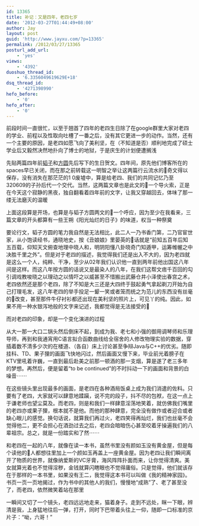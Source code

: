 ```yaml
---
id: 13365
title: 补记：又是四年，老四七岁
date: '2012-03-27T01:44:49+08:00'
author: Jay
layout: post
guid: 'http://www.jayxu.com/?p=13365'
permalink: /2012/03/27/13365
posturl_add_url:
    - 'yes'
views:
    - '4392'
duoshuo_thread_id:
    - '6.3356049619629E+18'
dsq_thread_id:
    - '4271398990'
hefo_before:
    - '0'
hefo_after:
    - '0'
---
```


前段时间一直很忙，以至于翘首了四年的老四生日除了在google群里大家对老四的学业、前程以及性取向吐槽了一番之后，没有其它更进一步的动作。当然，还有一个主要的原因，是老四如愿飞向了美利坚，在（不知道是否）顺利地完成了硕士学业后又毅然决然地扑向了博士的地狱，于是庆生的计划便遭搁浅

先贴两篇四年前<a href="http://www.jayxu.com/2008/03/04/280/" target="_blank" rel="noopener noreferrer">韬子</a>和<a href="http://www.jayxu.com/2008/03/05/289/" target="_blank" rel="noopener noreferrer">方圆</a>先后写下的生日贺文。四年间，原先他们博客所在的spaces早已关闭，而在那之前转载这一明智之举让这两篇行云流水的奇文得以保存，没有消失在那茫茫的1 0废墟中，算是给老四、我们的共同记忆乃至320609的子孙后代一个交代。当然，这两篇文章也是此文的一个导火索，正是在今天这个寂静的黑夜，独自翻看着四年前的文字，让我又穿越回去，体味了那一缕无法磨灭的温暖

上面这段算是开场，也算是与韬子方圆两文的一个呼应，因为至少在我看来，三篇文章的开头都算有一些王朔《阳光灿烂的日子》的味道，权当一种祭奠

要论行文，韬子方圆的笔力我自然是无法相比，此二人一乃书香门第，二乃官宦世家，从小饱读经书，通晓地史，按《丑娘娘》里晏英的话就是“前知五百年后知五百载，仰知天文俯查地理中晓人和，明阴阳懂八卦晓奇门知遁甲，运筹帷幄之中决胜千里之外”。但是对于老四的描述，我觉得我们还是出入不大的，因为老四就是这么一个人，纯粹、干净，至少从02年我们认识他一直到两年前他出国这八年间是这样。而这八年按方圆的话说又是最染人的八年，在我们这帮文痞千百回的勾引调戏教唆晓之以理动之以情吓之以威甚至不惜搬出武藤仓井小泽使出春宫之术，老四依然还是那个老四，除了不知是大三还是大四终于鼓起勇气拿起剃刀开始为自己打理毛发，这八年老四的举手投足一颦一笑或者笼而统之为范儿的东西没有丝毫的改变，甚至那件牛仔衬衫都还出现在美利坚的照片上，可见丫的纯。因此，如果不用一种水银泻地般的文字来记述，我都觉得是无法接受的

而对老四的印象，却是一个变化演进的过程

从大一那一大口二锅头然后倒床不起，到成为我、老七和小强的御用调琴师和乐理导师，再到和我通宵用C语言拟合函数曲线给全宿舍的人修改物理实验的数据，穿插着数不清多少次的在楼道、（各自）床上讨论甚至争辩Java与C++的优劣。随即挂科、TD、果子狸的画面飞快地闪过，然后画面又慢下来，毕业前光着膀子在KTV里吼着许巍，一直到最后赴美之前那一顿酒的那一支烟，算是遂了老三多年的梦想。再然后，便是留着“to be continued”的不时抖动一下的画面和背景的白噪音⋯⋯

在这些镜头里出现最多的画面，是老四在各种酒局饭桌上成为我们消遣的佐料。只要有了老四，大家就可以肆意地蹂躏，说不完的段子，抖不尽的包袱，在这一点上于谦老师也望尘莫及。而老四，则是和我们一样肆意淫荡地笑着，就仿佛我们嘴里的老四亦或果子狸，根本就不是他。而他的那种肆意，完全没有做作或者迎合或者缺心眼儿的感觉。换句话说，就算我们再过火，老四笑得再灿烂，我们也丝毫不会觉得他二，更不会担心在酒劲过去之后，老四会暗暗伤心甚至咬着牙操遍我们的八辈祖宗。总之，就是一份踏实和了然⋯⋯

和老四在一起的八年，就像在读一本书，虽然书里没有颜如玉没有黄金屋，但是每个读他的人都想往里加上一个颜如玉再盖上一座黄金屋。因为老四让我们瞬间离开了物质的世界，就像纳爱斯的VC牙膏，海风阵阵扑面而来，让你觉得清爽。美女就算光着也不觉得淫秽，金钱就算闪瞎眼也不觉得庸俗。只是觉得，他们就该存在于那样的一本书里，如果没有王二，我觉得这本书可以叫做《我的精神家园》。书页一页一页地揭过，作为书中的其他人的我们，慢慢地“成熟”了、老了甚至没了，而老四，依然微笑着站在那里

一瞬间又切了一个镜头，老四远远地走来，猫着身子。走到不远处，眯一下眼，辨清是我，上身猛地往后一弹，打开，同时下巴带着头往上一仰，随即一口标准的京片子：“呦，六哥！”